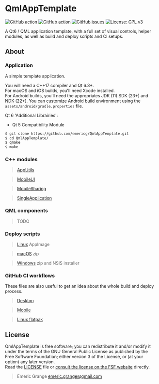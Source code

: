 # QmlAppTemplate

[![GitHub action](https://img.shields.io/github/workflow/status/emericg/QmlAppTemplate/Desktop%20CI%20builds.svg?style=flat-square)](https://github.com/emericg/QmlAppTemplate/actions/workflows/builds_desktop.yml)
[![GitHub action](https://img.shields.io/github/workflow/status/emericg/QmlAppTemplate/Mobile%20CI%20builds.svg?style=flat-square)](https://github.com/emericg/QmlAppTemplate/actions/workflows/builds_mobile.yml)
[![GitHub issues](https://img.shields.io/github/issues/emericg/QmlAppTemplate.svg?style=flat-square)](https://github.com/emericg/QmlAppTemplate/issues)
[![License: GPL v3](https://img.shields.io/badge/license-GPL%20v3-blue.svg?style=flat-square)](http://www.gnu.org/licenses/gpl-3.0)

A Qt6 / QML application template, with a full set of visual controls, helper modules, as well as build and deploy scripts and CI setups.

## About

### Application

A simple template application.

You will need a C++17 compiler and Qt 6.3+.  
For macOS and iOS builds, you'll need Xcode installed.  
For Android builds, you'll need the appropriates JDK (11) SDK (23+) and NDK (22+). You can customize Android build environment using the `assets/android/gradle.properties` file.  

Qt 6 'Additional Librairies':
- Qt 5 Compatibility Module

```bash
$ git clone https://github.com/emericg/QmlAppTemplate.git
$ cd QmlAppTemplate/
$ qmake
$ make
```

### C++ modules

> [AppUtils](src/thirdparty/AppUtils/README.md)

> [MobileUI](src/thirdparty/MobileUI/README.md)

> [MobileSharing](src/thirdparty/MobileSharing/README.md)

> [SingleApplication](src/thirdparty/SingleApplication/README.md)

### QML components

> TODO

### Deploy scripts

> [Linux](deploy_linux.sh) AppImage

> [macOS](deploy_macos.sh) zip

> [Windows](deploy_windows.sh) zip and NSIS installer

### GitHub CI workflows

These files are also useful to get an idea about the whole build and deploy process.

> [Desktop](.github/workflows/builds_desktop.yml)

> [Mobile](.github/workflows/builds_mobile.yml)

> [Linux flatpak](.github/workflows/flatpak.yml)

## License

QmlAppTemplate is free software; you can redistribute it and/or modify it under the terms of the GNU General Public License as published by the Free Software Foundation; either version 3 of the License, or (at your option) any later version.  
Read the [LICENSE](LICENSE.md) file or [consult the license on the FSF website](https://www.gnu.org/licenses/gpl-3.0.txt) directly.

> Emeric Grange <emeric.grange@gmail.com>

